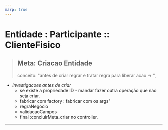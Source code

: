 ```yaml
---
marp: true
---
```

# Entidade : Participante :: ClienteFisico

> ## Meta: Criacao Entidade
> conceito:  "antes de criar regrar e tratar regra para liberar acao -> ",
  * *investigacoes antes de criar*
    * se existe a propriedade ID - mandar fazer outra operação que nao seja criar.
    * fabricar com factory :  fabricar com os args"
    * regraNegocio
    * validacaoCampos
    * final :concluirMeta_criar no controller.

---

